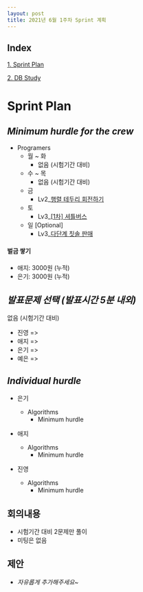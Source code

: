 ```yaml
---
layout: post
title: 2021년 6월 1주차 Sprint 계획
---
```


## Index

[1. Sprint Plan](#Sprint-Plan)

[2. DB Study](#DB-Study)

# Sprint Plan

## _Minimum hurdle for the crew_

- Programers
  - 월 ~ 화
    - 없음 (시험기간 대비)
  - 수 ~ 목
    - 없음  (시험기간 대비)
  - 금
    - Lv2\_[행렬 테두리 회전하기](https://programmers.co.kr/learn/courses/30/lessons/77485)
  - 토
    - Lv3\_[[1차\] 셔틀버스](https://programmers.co.kr/learn/courses/30/lessons/17678)
  - 일 [Optional]
    - Lv3\_[다단계 칫솔 판매](https://programmers.co.kr/learn/courses/30/lessons/77486)

#### 벌금 쌓기

- 애지: 3000원 (누적)
- 은기: 3000원 (누적)

## _발표문제 선택 (발표시간 5분 내외)_

없음 (시험기간 대비)

- 진영 =>
- 애지 => 
- 은기 =>
- 예은 =>

## _Individual hurdle_

- 은기

  - Algorithms
    - Minimum hurdle

- 애지

  - Algorithms
    - Minimum hurdle

- 진영

  - Algorithms
    - Minimum hurdle

## 회의내용

- 시험기간 대비 2문제만 풀이
- 미팅은 없음

## 제안

- _자유롭게 추가해주세요~_

